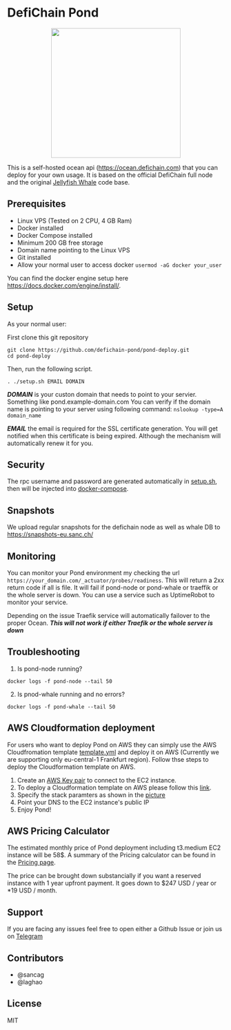 # DefiChain Pond

<p align="center"><img src="https://user-images.githubusercontent.com/100532523/171270272-6e551042-4925-4096-8349-b89d1f2199dc.png" width="300px"/></p>


This is a self-hosted ocean api (https://ocean.defichain.com) that you can deploy for your own usage. It is based on the official DefiChain full node and the original [Jellyfish Whale](https://github.com/JellyfishSDK/jellyfish/) code base.

## Prerequisites

- Linux VPS (Tested on 2 CPU, 4 GB Ram)
- Docker installed
- Docker Compose installed
- Minimum 200 GB free storage
- Domain name pointing to the Linux VPS
- Git installed
- Allow your normal user to access docker ```usermod -aG docker your_user```

You can find the docker engine setup here https://docs.docker.com/engine/install/.

## Setup

As your normal user:

First clone this git repository

```
git clone https://github.com/defichain-pond/pond-deploy.git
cd pond-deploy
```

Then, run the following script.

```
. ./setup.sh EMAIL DOMAIN
```

***DOMAIN*** is your custon domain that needs to point to your servier. Something like pond.example-domain.com
You can verify if the domain name is pointing to your server using following command: ```nslookup -type=A domain_name```

***EMAIL*** the email is required for the SSL certificate generation. You will get notified when this certificate is being expired. Although the mechanism will automatically renew it for you.

## Security

The rpc username and password are generated automatically in [setup.sh](https://github.com/defichain-pond/pond-deploy/blob/main/setup.sh), then will be injected into [docker-compose](https://github.com/defichain-pond/pond-deploy/blob/main/docker-compose.yml).

## Snapshots

We upload regular snapshots for the defichain node as well as whale DB to https://snapshots-eu.sanc.ch/

## Monitoring

You can monitor your Pond environment my checking the url ```https://your_domain.com/_actuator/probes/readiness```. This will return a 2xx return code if all is file. It will fail if pond-node or pond-whale or traeffik or the whole server is down. You can use a service such as UptimeRobot to monitor your service.

Depending on the issue Traefik service will automatically failover to the proper Ocean. ***This will not work if either Traefik or the whole server is down***

## Troubleshooting

1. Is pond-node running?

```docker logs -f pond-node --tail 50```

2. Is pnod-whale running and no errors?

```docker logs -f pond-whale --tail 50```

## AWS Cloudformation deployment

For users who want to deploy Pond on AWS they can simply use the AWS Cloudfromation template [template.yml](https://github.com/defichain-pond/pond-deploy/blob/main/template.yml) and deploy it on AWS (Currently we are supporting only eu-central-1 Frankfurt region).
Follow thse steps to deploy the Cloudformation template on AWS.
1. Create an [AWS Key pair](https://docs.aws.amazon.com/ground-station/latest/ug/create-ec2-ssh-key-pair.html) to connect to the EC2 instance.
2. To deploy a Cloudformation template on AWS please follow this [link](https://www.wellarchitectedlabs.com/reliability/200_labs/200_deploy_and_update_cloudformation/1_deploy_infra/#13-deploying-an-aws-cloudformation-stack-to-create-a-simple-vpc).
3. Specify the stack paramters as shown in the [picture](https://github.com/defichain-pond/pond-deploy/blob/main/cf-stack-variables.png)
4. Point your DNS to the EC2 instance's public IP
5. Enjoy Pond!

## AWS Pricing Calculator

The estimated monthly price of Pond deployment including t3.medium EC2 instance will be 58$. A summary of the Pricing calculator can be found in the [Pricing page](https://calculator.aws/#/estimate?id=aa35317f0d930177458d63a860121c1e904cd7be).

The price can be brought down substancially if you want a reserved instance with 1 year upfront payment. It goes down to $247 USD / year or *19 USD / month.


## Support
If you are facing any issues feel free to open either a Github Issue or join us on [Telegram](https://t.me/+lv1Scz8rO7U0OTM0)

## Contributors
- @sancag
- @laghao

## License
MIT
